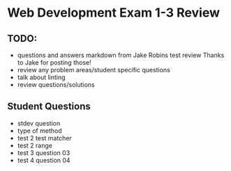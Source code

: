 # Web Development Exam 1-3 Review
## TODO:
 - questions and answers markdown from Jake Robins test review  Thanks to Jake for posting those!
- review any problem areas/student specific questions
- talk about linting
- review questions/solutions


## Student Questions
- stdev question
- type of method
- test 2 test matcher
- test 2 range
- test 3 question 03
- test 4 question 04